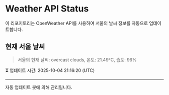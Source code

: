 
# Weather API Status

이 리포지토리는 OpenWeather API를 사용하여 서울의 날씨 정보를 자동으로 업데이트합니다.

## 현재 서울 날씨
> 서울의 현재 날씨: overcast clouds, 온도: 21.49°C, 습도: 96%

⏳ 업데이트 시간: 2025-10-04 21:16:20 (UTC)

---
자동 업데이트 봇에 의해 관리됩니다.
